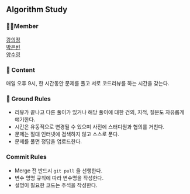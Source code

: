 ## Algorithm Study

### 👩‍💻Member

[강의정](https:///github.com/euijeong-Kang/)</br>
[박은빈](https://github.com/42cosmos/) </br>
[양수영](https://github.com/tasddc1226)</br>

### 📒 Content

매일 오후 9시, 한 시간동안 문제를 풀고 서로 코드리뷰를 하는 시간을 갖는다.   



### 📏 Ground Rules

- 리뷰가 끝나고 다른 풀이가 있거나 해당 풀이에 대한 건의, 지적, 질문도 자유롭게 얘기한다.  
- 시간은 유동적으로 변경될 수 있으며 사전에 스터디원과 협의를 거친다.
- 문제는 절대 인터넷에 검색하지 않고 스스로 푼다.
- 문제를 풀면 정답을 업로드한다.



### Commit Rules

- Merge 전 반드시 `git pull` 을 선행한다.
- 변수 명명 규칙에 따라 변수명을 작성한다.
- 설명이 필요한 코드는 주석을 작성한다.

